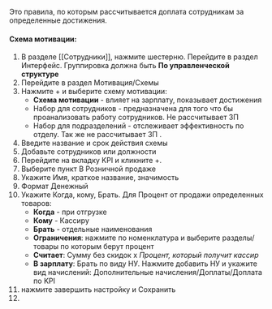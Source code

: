 Это правила, по которым рассчитывается доплата сотрудникам за определенные достижения. 

#### Схема мотивации:
1. В разделе [[Сотрудники]], нажмите шестерню. Перейдите в раздел Интерфейс. Группировка должна быть **По управленческой структуре**
2. Перейдите в раздел Мотивация/Схемы
3. Нажмите + и выберите схему мотивации:
	- **Схема мотивации** - влияет на зарплату, показывает достижения
	- Набор для сотрудников - предназначена для того что бы проанализовать работу сотрудников. Не рассчитывает ЗП
	- Набор для подразделений - отслеживает эффективность по отделу. Так же не рассчитывает ЗП .
4. Введите название и срок действия схемы
5. Добавьте сотрудников или должности 
6. Перейдите на вкладку KPI и кликните +.
7. Выберите пункт В Розничной продаже
8. Укажите Имя, краткое название, значимость
9. Формат Денежный
10. Укажите Когда, кому, Брать. Для Процент от продажи определенных товаров:
	- **Когда** - при отгрузке
	- **Кому** - Кассиру
	- **Брать** - отдельные наименования
	- **Ограничения**:  нажмите по номенклатура и выберите разделы/товары по которым берут процент
	- **Считает**: Сумму без скидок x _Процент, который получит кассир_ 
	- **В зарплату**: Брать по виду НУ. Нажмите добавить НУ и укажите вид начислений: Дополнительные начисления/Доплаты/Доплата по KPI
11. нажмите завершить настройку и Сохранить
12. 
#### 
